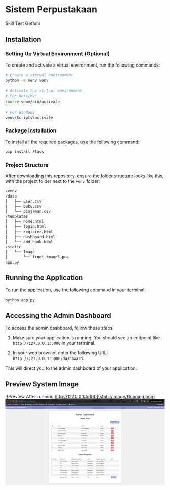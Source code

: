 # Sistem Perpustakaan
Skill Test Gefami

## Installation

### Setting Up Virtual Environment (Optional)

To create and activate a virtual environment, run the following commands:

```bash
# Create a virtual environment
python -m venv venv

# Activate the virtual environment
# For Unix/Mac
source venv/bin/activate  

# For Windows
venv\Scripts\activate  
```

### Package Installation

To install all the required packages, use the following command:

```bash
pip install Flask
```

### Project Structure

After downloading this repository, ensure the folder structure looks like this, with the project folder next to the `venv` folder:

```
/venv
/data
│   ├── user.csv
│   ├── buku.csv
│   └── pinjaman.csv
/templates
│   ├── home.html
│   ├── login.html
│   ├── register.html
│   ├── dashboard.html
│   └── add_book.html
/static
│   └── Image
│       └── front-image3.png
app.py
```

## Running the Application

To run the application, use the following command in your terminal:

```bash
python app.py
```

## Accessing the Admin Dashboard

To access the admin dashboard, follow these steps:

1. Make sure your application is running. You should see an endpoint like `http://127.0.0.1:5000` in your terminal.
   
2. In your web browser, enter the following URL: `http://127.0.0.1:5000/dashboard`.

This will direct you to the admin dashboard of your application.

## Preview System Image

![Preview After running http://127.0.0.1:5000](static/image/Running.png)
![Admin Dashboard](static/image/admin.png)
